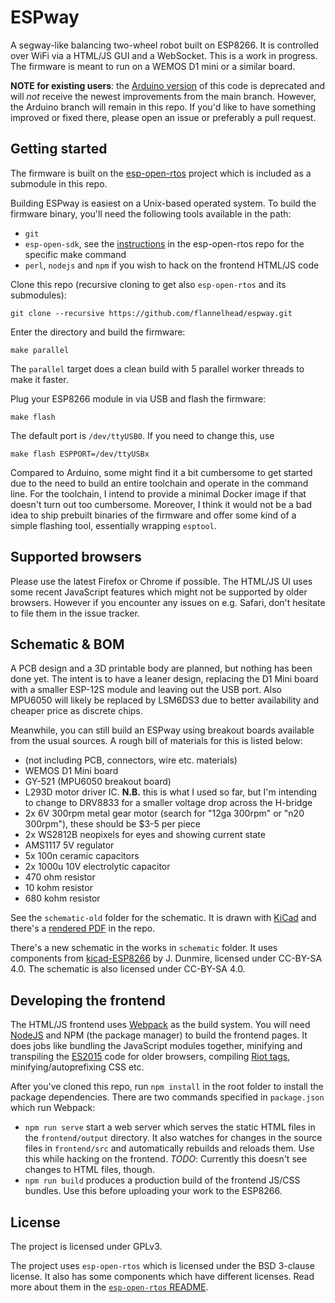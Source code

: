 # ESPway
A segway-like balancing two-wheel robot built on ESP8266. It is controlled over WiFi via a HTML/JS GUI and a WebSocket. This is a work in progress. The firmware is meant to run on a WEMOS D1 mini or a similar board.

**NOTE for existing users**: the [Arduino version](https://github.com/flannelhead/espway/tree/arduino) of this code is deprecated and will *not* receive the newest improvements from the main branch. However, the Arduino branch will remain in this repo. If you'd like to have something improved or fixed there, please open an issue or preferably a pull request.

## Getting started
The firmware is built on the [esp-open-rtos](https://github.com/SuperHouse/esp-open-rtos) project which is included as a submodule in this repo.

Building ESPway is easiest on a Unix-based operated system. To build the firmware binary, you'll need the following tools available in the path:

* `git`
* `esp-open-sdk`, see the [instructions](https://github.com/SuperHouse/esp-open-rtos/#quick-start) in the esp-open-rtos repo for the specific make command
* `perl`, `nodejs` and `npm` if you wish to hack on the frontend HTML/JS code

Clone this repo (recursive cloning to get also `esp-open-rtos` and its submodules):
```
git clone --recursive https://github.com/flannelhead/espway.git
```
Enter the directory and build the firmware:
```
make parallel
```
The `parallel` target does a clean build with 5 parallel worker threads to make it faster.

Plug your ESP8266 module in via USB and flash the firmware:
```
make flash
```
The default port is `/dev/ttyUSB0`. If you need to change this, use
```
make flash ESPPORT=/dev/ttyUSBx
```

Compared to Arduino, some might find it a bit cumbersome to get started due to the need to build an entire toolchain and operate in the command line. For the toolchain, I intend to provide a minimal Docker image if that doesn't turn out too cumbersome. Moreover, I think it would not be a bad idea to ship prebuilt binaries of the firmware and offer some kind of a simple flashing tool, essentially wrapping `esptool`.

## Supported browsers
Please use the latest Firefox or Chrome if possible. The HTML/JS UI uses some
recent JavaScript features which might not be supported by older browsers. However if you encounter any issues on e.g. Safari, don't hesitate to file them in the issue tracker.

## Schematic & BOM

A PCB design and a 3D printable body are planned, but nothing has been done yet. The intent is to have a leaner design, replacing the D1 Mini board with a smaller ESP-12S module and leaving out the USB port. Also MPU6050 will likely be replaced by LSM6DS3 due to better availability and cheaper price as discrete chips.

Meanwhile, you can still build an ESPway using breakout boards available from the usual sources. A rough bill of materials for this is listed below:

* (not including PCB, connectors, wire etc. materials)
* WEMOS D1 Mini board
* GY-521 (MPU6050 breakout board)
* L293D motor driver IC. **N.B.** this is what I used so far, but I'm intending to change to DRV8833 for a smaller voltage drop across the H-bridge
* 2x 6V 300rpm metal gear motor (search for "12ga 300rpm" or "n20 300rpm"), these should be $3-5 per piece
* 2x WS2812B neopixels for eyes and showing current state
* AMS1117 5V regulator
* 5x 100n ceramic capacitors
* 2x 1000u 10V electrolytic capacitor
* 470 ohm resistor
* 10 kohm resistor
* 680 kohm resistor

See the `schematic-old` folder for the schematic. It is drawn with [KiCad](http://kicad-pcb.org/) and there's a [rendered PDF](https://github.com/flannelhead/espway/raw/master/schematic/espway.pdf) in the repo.

There's a new schematic in the works in `schematic` folder. It uses components
from [kicad-ESP8266](https://github.com/jdunmire/kicad-ESP8266) by J. Dunmire,
licensed under CC-BY-SA 4.0. The schematic is also licensed under CC-BY-SA 4.0.

## Developing the frontend
The HTML/JS frontend uses [Webpack](https://webpack.github.io/) as the build system. You will need [NodeJS](https://nodejs.org/en/) and NPM (the package manager) to build the frontend pages. It does jobs like bundling the JavaScript modules together, minifying and transpiling the [ES2015](https://babeljs.io/learn-es2015/) code for older browsers, compiling [Riot tags](http://riotjs.com/), minifying/autoprefixing CSS etc.

After you've cloned this repo, run `npm install` in the root folder to install the package dependencies. There are two commands specified in `package.json` which run Webpack:

* `npm run serve` start a web server which serves the static HTML files in the `frontend/output` directory. It also watches for changes in the source files in `frontend/src` and automatically rebuilds and reloads them. Use this while hacking on the frontend. *TODO*: Currently this doesn't see changes to HTML files, though.
* `npm run build` produces a production build of the frontend JS/CSS bundles. Use this before uploading your work to the ESP8266.

## License
The project is licensed under GPLv3.

The project uses `esp-open-rtos` which is licensed under the BSD 3-clause license. It also has some components which have different licenses. Read more about them in the [`esp-open-rtos` README](https://github.com/SuperHouse/esp-open-rtos/blob/master/README.md).
